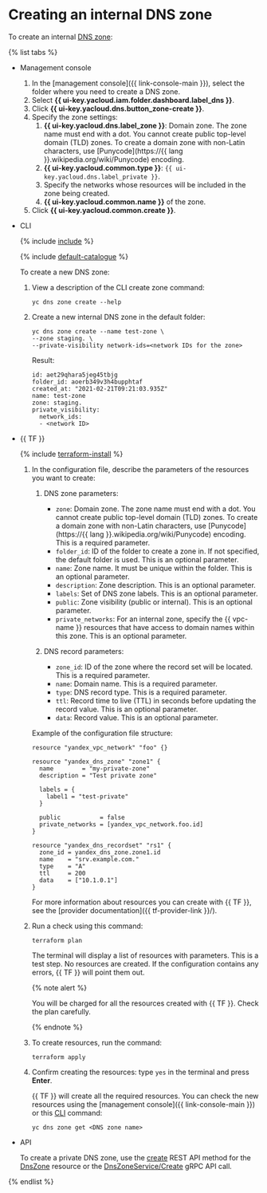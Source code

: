 # Creating an internal DNS zone

To create an internal [DNS zone](../concepts/dns-zone.md):

{% list tabs %}

- Management console

   1. In the [management console]({{ link-console-main }}), select the folder where you need to create a DNS zone.
   1. Select **{{ ui-key.yacloud.iam.folder.dashboard.label_dns }}**.
   1. Click **{{ ui-key.yacloud.dns.button_zone-create }}**.
   1. Specify the zone settings:
      1. **{{ ui-key.yacloud.dns.label_zone }}**: Domain zone. The zone name must end with a dot. You cannot create public top-level domain (TLD) zones. To create a domain zone with non-Latin characters, use [Punycode](https://{{ lang }}.wikipedia.org/wiki/Punycode) encoding.
      1. **{{ ui-key.yacloud.common.type }}**: `{{ ui-key.yacloud.dns.label_private }}`.
      1. Specify the networks whose resources will be included in the zone being created.
      1. **{{ ui-key.yacloud.common.name }}** of the zone.
   1. Click **{{ ui-key.yacloud.common.create }}**.

- CLI

   {% include [include](../../_includes/cli-install.md) %}

   {% include [default-catalogue](../../_includes/default-catalogue.md) %}

   To create a new DNS zone:

   1. View a description of the CLI create zone command:

      ```
      yc dns zone create --help
      ```

   1. Create a new internal DNS zone in the default folder:

      ```
      yc dns zone create --name test-zone \
      --zone staging. \
      --private-visibility network-ids=<network IDs for the zone>
      ```

      Result:

      ```
      id: aet29qhara5jeg45tbjg
      folder_id: aoerb349v3h4bupphtaf
      created_at: "2021-02-21T09:21:03.935Z"
      name: test-zone
      zone: staging.
      private_visibility:
        network_ids:
        - <network ID>
      ```

- {{ TF }}

   {% include [terraform-install](../../_includes/terraform-install.md) %}

   1. In the configuration file, describe the parameters of the resources you want to create:

      1. DNS zone parameters:

         * `zone`: Domain zone. The zone name must end with a dot. You cannot create public top-level domain (TLD) zones. To create a domain zone with non-Latin characters, use [Punycode](https://{{ lang }}.wikipedia.org/wiki/Punycode) encoding. This is a required parameter.
         * `folder_id`: ID of the folder to create a zone in. If not specified, the default folder is used. This is an optional parameter.
         * `name`: Zone name. It must be unique within the folder. This is an optional parameter.
         * `description`: Zone description. This is an optional parameter.
         * `labels`: Set of DNS zone labels. This is an optional parameter.
         * `public`: Zone visibility (public or internal). This is an optional parameter.
         * `private_networks`: For an internal zone, specify the {{ vpc-name }} resources that have access to domain names within this zone. This is an optional parameter.


      1. DNS record parameters:

         * `zone_id`: ID of the zone where the record set will be located. This is a required parameter.
         * `name`: Domain name. This is a required parameter.
         * `type`: DNS record type. This is a required parameter.
         * `ttl`: Record time to live (TTL) in seconds before updating the record value. This is an optional parameter.
         * `data`: Record value. This is an optional parameter.

      Example of the configuration file structure:

      ```hcl
      resource "yandex_vpc_network" "foo" {}

      resource "yandex_dns_zone" "zone1" {
        name        = "my-private-zone"
        description = "Test private zone"

        labels = {
          label1 = "test-private"
        }

        public           = false
        private_networks = [yandex_vpc_network.foo.id]
      }

      resource "yandex_dns_recordset" "rs1" {
        zone_id = yandex_dns_zone.zone1.id
        name    = "srv.example.com."
        type    = "A"
        ttl     = 200
        data    = ["10.1.0.1"]
      }
      ```

      For more information about resources you can create with {{ TF }}, see the [provider documentation]({{ tf-provider-link }}/).


   1. Run a check using this command:
      ```
      terraform plan
      ```

      The terminal will display a list of resources with parameters. This is a test step. No resources are created. If the configuration contains any errors, {{ TF }} will point them out.

      {% note alert %}

      You will be charged for all the resources created with {{ TF }}. Check the plan carefully.

      {% endnote %}

   1. To create resources, run the command:
      ```
      terraform apply
      ```

   1. Confirm creating the resources: type `yes` in the terminal and press **Enter**.

      {{ TF }} will create all the required resources. You can check the new resources using the [management console]({{ link-console-main }}) or this [CLI](../../cli/quickstart.md) command:

      ```
      yc dns zone get <DNS zone name>
      ```

- API

   To create a private DNS zone, use the [create](../api-ref/DnsZone/create.md) REST API method for the [DnsZone](../api-ref/DnsZone/index.md) resource or the [DnsZoneService/Create](../api-ref/grpc/dns_zone_service.md#Create) gRPC API call.

{% endlist %}
